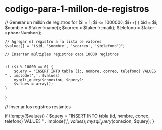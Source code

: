 # codigo-para-1-millon-de-registros

// Generar un millón de registros
for ($i = 1; $i <= 1000000; $i++) {
    $id = $i;
    $nombre = $faker->name();
    $correo = $faker->email();
    $telefono = $faker->phoneNumber();

    // Agregar el registro a la lista de valores
    $values[] = "($id, '$nombre', '$correo', '$telefono')";

    // Insertar múltiples registros cada 10000 registros
    
    
    if ($i % 10000 == 0) {
        $query = "INSERT INTO tabla (id, nombre, correo, telefono) VALUES " . implode(',', $values);
        mysqli_query($conexion, $query);
        $values = array();
    }
}

// Insertar los registros restantes


if (!empty($values)) {
    $query = "INSERT INTO tabla (id, nombre, correo, telefono) VALUES " . implode(',', $values);
    mysqli_query($conexion, $query);
}
